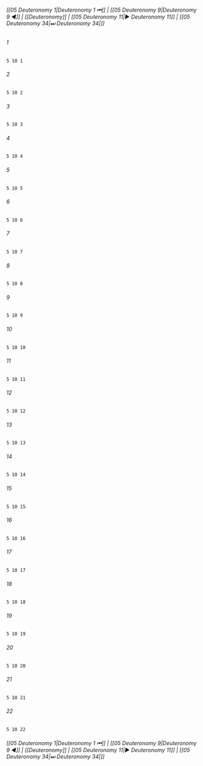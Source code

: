 
###### [[05 Deuteronomy 1|Deuteronomy 1 ⏮]] | [[05 Deuteronomy 9|Deuteronomy 9 ◀]] | [[Deuteronomy]] | [[05 Deuteronomy 11|▶ Deuteronomy 11]] | [[05 Deuteronomy 34|⏭ Deuteronomy 34|]]

###### 1
``` verse
5 10 1 
```
###### 2
``` verse
5 10 2 
```
###### 3
``` verse
5 10 3 
```
###### 4
``` verse
5 10 4 
```
###### 5
``` verse
5 10 5 
```
###### 6
``` verse
5 10 6 
```
###### 7
``` verse
5 10 7 
```
###### 8
``` verse
5 10 8 
```
###### 9
``` verse
5 10 9 
```
###### 10
``` verse
5 10 10 
```
###### 11
``` verse
5 10 11 
```
###### 12
``` verse
5 10 12 
```
###### 13
``` verse
5 10 13 
```
###### 14
``` verse
5 10 14 
```
###### 15
``` verse
5 10 15 
```
###### 16
``` verse
5 10 16 
```
###### 17
``` verse
5 10 17 
```
###### 18
``` verse
5 10 18 
```
###### 19
``` verse
5 10 19 
```
###### 20
``` verse
5 10 20 
```
###### 21
``` verse
5 10 21 
```
###### 22
``` verse
5 10 22 
```

###### [[05 Deuteronomy 1|Deuteronomy 1 ⏮]] | [[05 Deuteronomy 9|Deuteronomy 9 ◀]] | [[Deuteronomy]] | [[05 Deuteronomy 11|▶ Deuteronomy 11]] | [[05 Deuteronomy 34|⏭ Deuteronomy 34|]]

